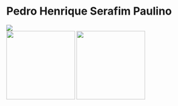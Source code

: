 # Pedro Henrique Serafim Paulino

<img src="https://media1.giphy.com/media/f3iwJFOVOwuy7K6FFw/giphy.gif?cid=ecf05e479mhqqiugc3ochfkph5qlu3g5s3faz4snlr095gqd&rid=giphy.gif&ct=g">

<div>
<img height="180em" src="https://github-readme-stats.vercel.app/api?username=pedroHenrique013&show_icons=true&theme=radical">
<img height="180em" src="https://github-readme-stats.vercel.app/api/top-langs/?username=anuraghazra&layout=compact&theme=radical">
</div>

